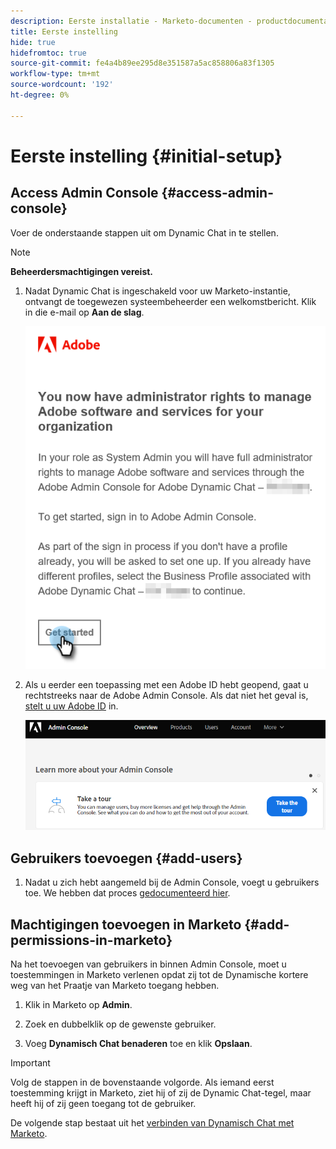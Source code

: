 ```yaml
---
description: Eerste installatie - Marketo-documenten - productdocumentatie
title: Eerste instelling
hide: true
hidefromtoc: true
source-git-commit: fe4a4b89ee295d8e351587a5ac858806a83f1305
workflow-type: tm+mt
source-wordcount: '192'
ht-degree: 0%

---
```


# Eerste instelling {#initial-setup}

## Access Admin Console {#access-admin-console}

Voer de onderstaande stappen uit om Dynamic Chat in te stellen.

>[!NOTE]
>
>**Beheerdersmachtigingen vereist.**

1. Nadat Dynamic Chat is ingeschakeld voor uw Marketo-instantie, ontvangt de toegewezen systeembeheerder een welkomstbericht. Klik in die e-mail op **Aan de slag**.

   ![](assets/initial-setup-1.png)

1. Als u eerder een toepassing met een Adobe ID hebt geopend, gaat u rechtstreeks naar de Adobe Admin Console. Als dat niet het geval is, [stelt u uw Adobe ID](https://helpx.adobe.com/manage-account/using/create-update-adobe-id.html) in.

   ![](assets/initial-setup-2.png)

## Gebruikers toevoegen {#add-users}

1. Nadat u zich hebt aangemeld bij de Admin Console, voegt u gebruikers toe. We hebben dat proces [gedocumenteerd hier](/help/marketo/product-docs/demand-generation/dynamic-chat/add-or-remove-chat-users.md#add-a-chat-user).

## Machtigingen toevoegen in Marketo {#add-permissions-in-marketo}

Na het toevoegen van gebruikers in binnen Admin Console, moet u toestemmingen in Marketo verlenen opdat zij tot de Dynamische kortere weg van het Praatje van Marketo toegang hebben.

1. Klik in Marketo op **Admin**.

1. Zoek en dubbelklik op de gewenste gebruiker.

1. Voeg **Dynamisch Chat benaderen** toe en klik **Opslaan**.

>[!IMPORTANT]
>
>Volg de stappen in de bovenstaande volgorde. Als iemand eerst toestemming krijgt in Marketo, ziet hij of zij de Dynamic Chat-tegel, maar heeft hij of zij geen toegang tot de gebruiker.

De volgende stap bestaat uit het [verbinden van Dynamisch Chat met Marketo](/help/marketo/product-docs/demand-generation/dynamic-chat/connect-dynamic-chat-to-marketo.md).

